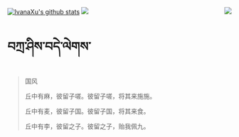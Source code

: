[![IvanaXu's github stats](https://github-readme-stats.vercel.app/api?username=IvanaXu&show_icons=true&theme=vue-dark)](https://github.com/anuraghazra/github-readme-stats)
<img align="right" src="https://github-readme-stats.vercel.app/api/top-langs/?username=IvanaXu&langs_count=7&theme=graywhite" />
<img src="https://github-readme-stats.vercel.app/api/wakatime?username=IvanaXu&layout=compact&langs_count=6&theme=vue-dark&&custom_title=Programming Times(Jul 29 2021-)" />
# བཀྲ་ཤིས་བདེ་ལེགས་
> 国风
> 
> 丘中有麻，彼留子嗟。彼留子嗟，将其来施施。
> 
> 丘中有麦，彼留子国。彼留子国，将其来食。
> 
> 丘中有李，彼留之子。彼留之子，贻我佩九。
>
